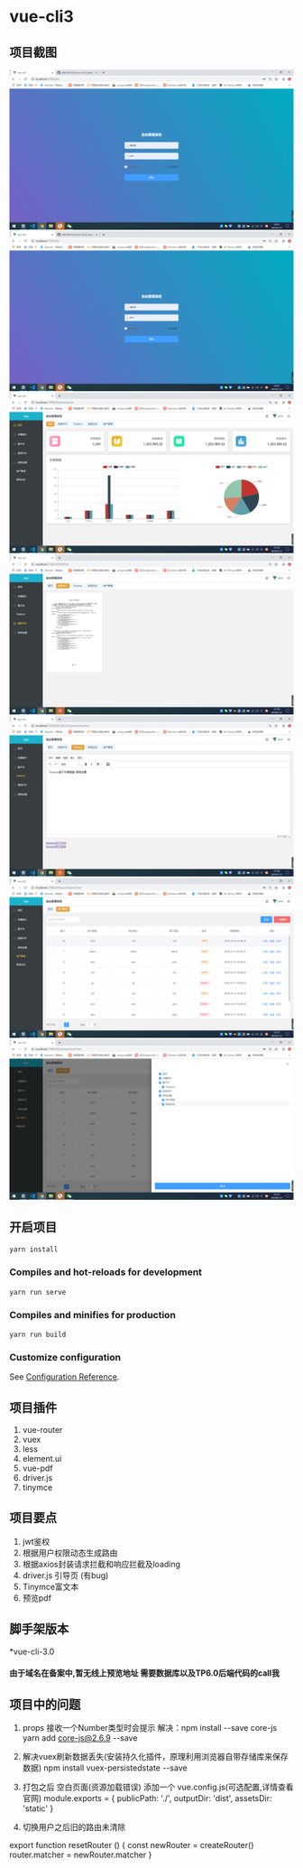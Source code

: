 # vue-cli3

## 项目截图
![](./public/image/login.png)
<img src="./public/image/login.png" alt="donate">
<img src="./src/assets/index.png" alt="donate">
<img src="./src/assets/pdf.png" alt="donate">
<img src="./src/assets/tinymce.png" alt="donate">
<img src="./src/assets/limit.png" alt="donate">
<img src="./src/assets/updateLimit.png" alt="donate">

## 开启项目
```
yarn install
```
### Compiles and hot-reloads for development
```
yarn run serve
```
### Compiles and minifies for production
```
yarn run build
```

### Customize configuration
See [Configuration Reference](https://cli.vuejs.org/config/).

## 项目插件

1. vue-router
2. vuex
3. less
4. element.ui
5. vue-pdf
6. driver.js
7. tinymce

## 项目要点

1. jwt鉴权
2. 根据用户权限动态生成路由
3. 根据axios封装请求拦截和响应拦截及loading
4. driver.js 引导页 (有bug)
5. Tinymce富文本
6. 预览pdf

## 脚手架版本

*vue-cli-3.0

#### 由于域名在备案中,暂无线上预览地址 需要数据库以及TP6.0后端代码的call我

## 项目中的问题
1. props 接收一个Number类型时会提示
解决：npm install --save core-js   yarn add core-js@2.6.9 --save

2. 解决vuex刷新数据丢失(安装持久化插件，原理利用浏览器自带存储库来保存数据)
npm install vuex-persistedstate --save

3. 打包之后 空白页面(资源加载错误)
添加一个 vue.config.js(可选配置,详情查看官网)
module.exports = {
  publicPath: './',
  outputDir: 'dist',
  assetsDir: 'static'
}

4. 切换用户之后旧的路由未清除

export function resetRouter () {
  const newRouter = createRouter()
  router.matcher = newRouter.matcher
}

